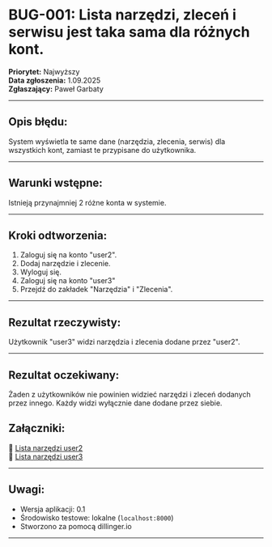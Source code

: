 # BUG-001: Lista narzędzi, zleceń i serwisu jest taka sama dla różnych kont.

**Priorytet:** Najwyższy  
**Data zgłoszenia:** 1.09.2025  
**Zgłaszający:** Paweł Garbaty  

---

## Opis błędu:
System wyświetla te same dane (narzędzia, zlecenia, serwis) dla wszystkich kont, zamiast te przypisane do użytkownika. 

---

## Warunki wstępne:
Istnieją przynajmniej 2 różne konta w systemie.

___


## Kroki odtworzenia:

1. Zaloguj się na konto "user2".
2. Dodaj narzędzie i zlecenie.
3. Wyloguj się.
4. Zaloguj się na konto "user3"
5. Przejdź do zakładek "Narzędzia" i "Zlecenia".

---
## Rezultat rzeczywisty:
Użytkownik "user3" widzi narzędzia i zlecenia dodane przez "user2".

___
## Rezultat oczekiwany:
Żaden z użytkowników nie powinien widzieć narzędzi i zleceń dodanych przez innego. Każdy widzi wyłącznie dane dodane przez siebie.

## Załączniki:

📎 [Lista narzędzi user2](https://github.com/Pawel566/Virtual_Workshop_Testing_Manual/blob/main/Bugs_Virtual_Workshop/Screenshots/bug_001_user2.png)  
📎 [Lista narzędzi user3](https://github.com/Pawel566/Virtual_Workshop_Testing_Manual/blob/main/Bugs_Virtual_Workshop/Screenshots/bug_001_user3.png)


---

## Uwagi:
- Wersja aplikacji: 0.1  
- Środowisko testowe: lokalne (`localhost:8000`)  
- Stworzono za pomocą dillinger.io  

---





